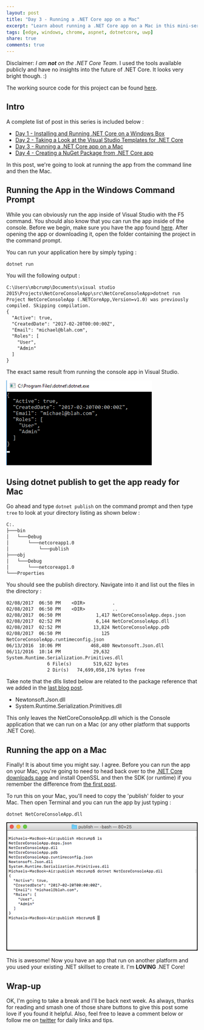 ```yaml
---
layout: post
title: "Day 3 - Running a .NET Core app on a Mac"
excerpt: "Learn about running a .NET Core app on a Mac in this mini-series"
tags: [edge, windows, chrome, aspnet, dotnetcore, uwp]
share: true
comments: true
---
```


Disclaimer: *I am **not** on the .NET Core Team*. I used the tools available publicly and have no insights into the future of .NET Core. It looks very bright though. :)

The working source code for this project can be found [here](https://github.com/mbcrump/DotNetCorePlayground). 


## Intro

A complete list of post in this series is included below :

* [Day 1 - Installing and Running .NET Core on a Windows Box](http://michaelcrump.net/getting-started-with-aspnetcore/)
* [Day 2 - Taking a Look at the Visual Studio Templates for .NET Core](http://michaelcrump.net/part2-aspnetcore/)
* [Day 3 - Running a .NET Core app on a Mac](http://michaelcrump.net/part3-aspnetcore/)
* [Day 4 - Creating a NuGet Package from .NET Core app](http://michaelcrump.net/part4-aspnetcore/)

In this post, we're going to look at running the app from the command line and then  the Mac. 

## Running the App in the Windows Command Prompt

While you can obviously run the app inside of Visual Studio with the F5 command. You should also know that you can run the app inside of the console. Before we begin, make sure you have the app found [here](https://github.com/mbcrump/DotNetCorePlayground). After opening the app or downloading it, open the folder containing the project in the command prompt. 

You can run your application here by simply typing : 

	dotnet run

You will the following output : 

	C:\Users\mbcrump\Documents\visual studio 2015\Projects\NetCoreConsoleApp\src\NetCoreConsoleApp>dotnet run
	Project NetCoreConsoleApp (.NETCoreApp,Version=v1.0) was previously compiled. Skipping compilation.
	{
	  "Active": true,
	  "CreatedDate": "2017-02-20T00:00:00Z",
	  "Email": "michael@blah.com",
	  "Roles": [
	    "User",
	    "Admin"
	  ]
	}

The exact same result from running the console app in Visual Studio. 

![image](/files/consoleapprunning1.png)

## Using dotnet publish to get the app ready for Mac

Go ahead and type `dotnet publish` on the command prompt and then type `tree` to look at your directory listing as shown below : 

	C:.
	├───bin
	│   └───Debug
	│       └───netcoreapp1.0
	│           └───publish
	├───obj
	│   └───Debug
	│       └───netcoreapp1.0
	└───Properties

You should see the publish directory. Navigate into it and list out the files in the directory :


	02/08/2017  06:50 PM    <DIR>          .
	02/08/2017  06:50 PM    <DIR>          ..
	02/08/2017  06:50 PM             1,417 NetCoreConsoleApp.deps.json
	02/08/2017  02:52 PM             6,144 NetCoreConsoleApp.dll
	02/08/2017  02:52 PM            13,824 NetCoreConsoleApp.pdb
	02/08/2017  06:50 PM               125 NetCoreConsoleApp.runtimeconfig.json
	06/13/2016  10:06 PM           468,480 Newtonsoft.Json.dll
	06/11/2016  10:14 PM            29,632 System.Runtime.Serialization.Primitives.dll
	               6 File(s)        519,622 bytes
	               2 Dir(s)   74,699,058,176 bytes free

Take note that the dlls listed below are related to the package reference that we added in the [last blog post](http://michaelcrump.net/part2-aspnetcore/). 

* Newtonsoft.Json.dll
* System.Runtime.Serialization.Primitives.dll

This only leaves the NetCoreConsoleApp.dll which is the Console application that we can run on a Mac (or any other platform that supports .NET Core).

## Running the app on a Mac

Finally! It is about time you might say. I agree. Before you can run the app on your Mac, you're going to need to head back over to the [.NET Core downloads page](https://www.microsoft.com/net/core#macos) and install OpenSSL and then the SDK (or runtime) if you remember the difference from [the first post](http://michaelcrump.net/getting-started-with-aspnetcore/). 


To run this on your Mac, you'll need to copy the 'publish' folder to your Mac. Then open Terminal and you can run the app by just typing :

	dotnet NetCoreConsoleApp.dll

![image](/files/consoleappinmac.png)

This is awesome! Now you have an app that run on another platform and you used your existing .NET skillset to create it. I'm **LOVING** .NET Core!

## Wrap-up

OK, I'm going to take a break and I'll be back next week. As always, thanks for reading and smash one of those share buttons to give this post some love if you found it helpful. Also, feel free to leave a comment below or follow me on [twitter](http://twitter.com/mbcrump) for daily links and tips. 